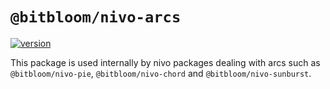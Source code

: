 # `@bitbloom/nivo-arcs`

[![version](https://img.shields.io/npm/v/@bitbloom/nivo-arcs.svg?style=flat-square)](https://www.npmjs.com/package/@bitbloom/nivo-arcs)

This package is used internally by nivo packages dealing with arcs
such as `@bitbloom/nivo-pie`, `@bitbloom/nivo-chord` and `@bitbloom/nivo-sunburst`.
